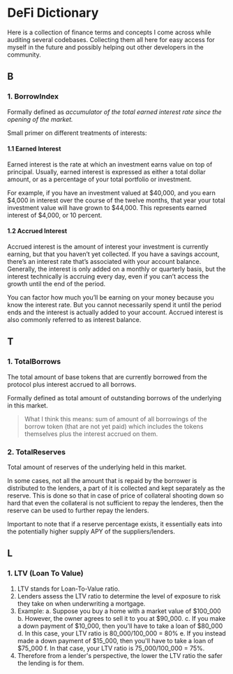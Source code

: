 # DeFi Dictionary

Here is a collection of finance terms and concepts I come across while auditing several codebases. Collecting them all here for easy access for myself in the future and possibly helping out other developers in the community.

## B

### 1. BorrowIndex

Formally defined as *accumulator of the total earned interest rate since the opening of the market.*

Small primer on different treatments of interests:

#### 1.1 Earned Interest

Earned interest is the rate at which an investment earns value on top of principal. Usually, earned interest is expressed as either a total dollar amount, or as a percentage of your total portfolio or investment. 

For example, if you have an investment valued at $40,000, and you earn $4,000 in interest over the course of the twelve months, that year your total investment value will have grown to $44,000. This represents earned interest of $4,000, or 10 percent.

#### 1.2 Accrued Interest

Accrued interest is the amount of interest your investment is currently earning, but that you haven’t yet collected. If you have a savings account, there’s an interest rate that’s associated with your account balance. Generally, the interest is only added on a monthly or quarterly basis, but the interest technically is accruing every day, even if you can’t access the growth until the end of the period. 

You can factor how much you’ll be earning on your money because you know the interest rate. But you cannot necessarily spend it until the period ends and the interest is actually added to your account. Accrued interest is also commonly referred to as interest balance.

## T

### 1. TotalBorrows

The total amount of base tokens that are currently borrowed from the protocol plus interest accrued to all borrows. 

Formally defined as total amount of outstanding borrows of the underlying in this market.

> What I think this means: sum of amount of all borrowings of the borrow token (that are not yet paid) which includes the tokens themselves plus the interest accrued on them.

### 2. TotalReserves

Total amount of reserves of the underlying held in this market. 

In some cases, not all the amount that is repaid by the borrower is distributed to the lenders, a part of it is collected and kept separately as the reserve. This is done so that in case of price of collateral shooting down so hard that even the collateral is not sufficient to repay the lenderes, then the reserve can be used to further repay the lenders.

Important to note that if a reserve percentage exists, it essentially eats into the potentially higher supply APY of the suppliers/lenders.

## L

### 1. LTV (Loan To Value)

1. LTV stands for Loan-To-Value ratio.
2. Lenders assess the LTV ratio to determine the level of exposure to risk they take on when underwriting a mortgage.
3. Example:
    a. Suppose you buy a home with a market value of $100_000
    b. However, the owner agrees to sell it to you at $90_000.
    c. If you make a down payment of $10_000, then you'll have to take a loan of $80_000
    d. In this case, your LTV ratio is 80_000/100_000 = 80%
    e. If you instead made a down payment of $15_000, then you'll have to take a loan of $75_000
    f. In that case, your LTV ratio is 75_000/100_000 = 75%.
4. Therefore from a lender's perspective, the lower the LTV ratio the safer the lending is for them.